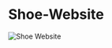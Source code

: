 # Shoe-Website

![Shoe Website](https://user-images.githubusercontent.com/103900450/225725966-e9d6cc04-6eed-4b71-8173-67d78c908d2a.png)
